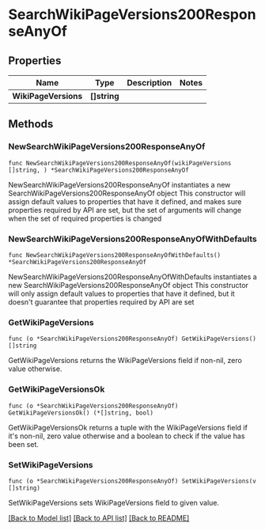# SearchWikiPageVersions200ResponseAnyOf

## Properties

Name | Type | Description | Notes
------------ | ------------- | ------------- | -------------
**WikiPageVersions** | **[]string** |  | 

## Methods

### NewSearchWikiPageVersions200ResponseAnyOf

`func NewSearchWikiPageVersions200ResponseAnyOf(wikiPageVersions []string, ) *SearchWikiPageVersions200ResponseAnyOf`

NewSearchWikiPageVersions200ResponseAnyOf instantiates a new SearchWikiPageVersions200ResponseAnyOf object
This constructor will assign default values to properties that have it defined,
and makes sure properties required by API are set, but the set of arguments
will change when the set of required properties is changed

### NewSearchWikiPageVersions200ResponseAnyOfWithDefaults

`func NewSearchWikiPageVersions200ResponseAnyOfWithDefaults() *SearchWikiPageVersions200ResponseAnyOf`

NewSearchWikiPageVersions200ResponseAnyOfWithDefaults instantiates a new SearchWikiPageVersions200ResponseAnyOf object
This constructor will only assign default values to properties that have it defined,
but it doesn't guarantee that properties required by API are set

### GetWikiPageVersions

`func (o *SearchWikiPageVersions200ResponseAnyOf) GetWikiPageVersions() []string`

GetWikiPageVersions returns the WikiPageVersions field if non-nil, zero value otherwise.

### GetWikiPageVersionsOk

`func (o *SearchWikiPageVersions200ResponseAnyOf) GetWikiPageVersionsOk() (*[]string, bool)`

GetWikiPageVersionsOk returns a tuple with the WikiPageVersions field if it's non-nil, zero value otherwise
and a boolean to check if the value has been set.

### SetWikiPageVersions

`func (o *SearchWikiPageVersions200ResponseAnyOf) SetWikiPageVersions(v []string)`

SetWikiPageVersions sets WikiPageVersions field to given value.



[[Back to Model list]](../README.md#documentation-for-models) [[Back to API list]](../README.md#documentation-for-api-endpoints) [[Back to README]](../README.md)


